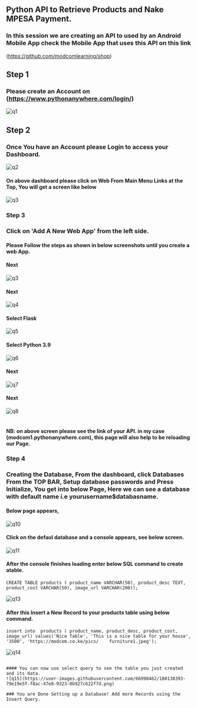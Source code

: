 ## Python API to Retrieve Products and Nake MPESA Payment.
### In this session we are creating an API to used by an Android Mobile App check the Mobile App that uses this API on this link
(https://github.com/modcomlearning/shop) <br/>

## Step 1
### Please create an Account on (https://www.pythonanywhere.com/login/)
![q1](https://user-images.githubusercontent.com/66998462/180134900-2e47d97c-ecca-4edc-a243-7c24aa93aa90.png)

## Step 2
### Once You have an Account please Login to access your Dashboard.
![q2](https://user-images.githubusercontent.com/66998462/180135008-d7490e7d-0e87-4d8c-8c6e-8a72039e9eaf.png)

#### On above dashboard please click on Web From Main Menu Links at the Top, You will get a screen like below
![q3](https://user-images.githubusercontent.com/66998462/180135159-d1099bc4-aaa9-4a25-91d0-a9d6dc2109d9.png)

### Step 3
### Click on 'Add A New Web App' from the left side.
#### Please Follow the steps as shown in below screenshots until you create a web App.

#### Next
![q3](https://user-images.githubusercontent.com/66998462/180135489-52a86e5d-57c2-46ac-a678-78972ff1583a.png) <br/>

#### Next
![q4](https://user-images.githubusercontent.com/66998462/180135493-01cdb7ef-105e-4e35-9d8c-50c3cdcc39d1.png)<br/>

 #### Select Flask
![q5](https://user-images.githubusercontent.com/66998462/180135494-6a8a5e79-3987-43e6-8a51-b8f2e55064cd.png)<br/>

 #### Select Python 3.9
![q6](https://user-images.githubusercontent.com/66998462/180135498-426d89ac-da07-460e-8e47-ecbf3f93b6ec.png)<br/>

 #### Next
![q7](https://user-images.githubusercontent.com/66998462/180135502-02864512-e8bc-4f94-87d0-d706f6b281e7.png)<br/>

#### Next
![q8](https://user-images.githubusercontent.com/66998462/180135505-8a739497-837b-4fe9-8784-3d214e03f331.png)<br/><br/>

#### NB: on above screen please see the link of your API. in my case (modcom1.pythonanywhere.com), this page will also help to be reloading our Page.

### Step 4
### Creating the Database, From the dashboard, click Databases From the TOP BAR, Setup database passwords and Press Initialize, You get into below Page, Here we can see a database with default name i.e yourusername$databasname.

#### Below page appears, 
![q10](https://user-images.githubusercontent.com/66998462/180137168-e04ca2f6-1f21-413a-9d61-b0f33c8e3741.png)

#### Click on the defaul database and a console appears, see below screen. 
![q11](https://user-images.githubusercontent.com/66998462/180137183-447ceab5-3be9-4498-81b8-3b7f6213c4ff.png)

#### After the console finishes loading enter below SQL command to create atable.
```
CREATE TABLE products ( product_name VARCHAR(50), product_desc TEXT, product_cost VARCHAR(50), image_url VARCHAR(200));
```

![q13](https://user-images.githubusercontent.com/66998462/180138307-8b94c980-2966-452d-b452-8ff4f31b8bb7.png)


#### After this Insert a New Record to your products table using below command.
```
insert into  products ( product_name, product_desc, product_cost, image_url) values('Nice Table', 'This is a nice table for your house', '3500', 'https://modcom.co.ke/pics/	furniture1.jpeg');
```

![q14](https://user-images.githubusercontent.com/66998462/180138337-0256edea-2789-485a-9b2b-4dd848e355d7.png)
```

#### You can now use select query to see the table you just created and its data.
![q15](https://user-images.githubusercontent.com/66998462/180138393-79e19e5f-f8ac-47e8-9323-0b927c622f7d.png)

### You are Done Setting up a Database! Add more Records using the Insert Query.





